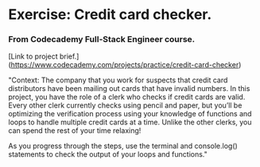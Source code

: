# Exercise: Credit card checker.
### From Codecademy Full-Stack Engineer course.

[Link to project brief.] (https://www.codecademy.com/projects/practice/credit-card-checker)

"Context: The company that you work for suspects that credit card distributors have been mailing out cards that have invalid numbers. In this project, you have the role of a clerk who checks if credit cards are valid. Every other clerk currently checks using pencil and paper, but you’ll be optimizing the verification process using your knowledge of functions and loops to handle multiple credit cards at a time. Unlike the other clerks, you can spend the rest of your time relaxing!

As you progress through the steps, use the terminal and console.log() statements to check the output of your loops and functions."

